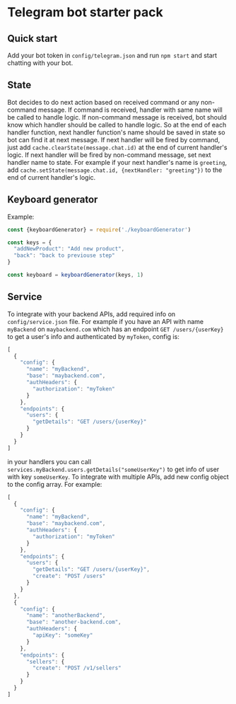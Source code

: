 # Telegram bot starter pack

## Quick start
Add your bot token in `config/telegram.json` and run `npm start` and start chatting with your bot.

## State
Bot decides to do next action based on received command or any non-command message.
If command is received, handler with same name will be called to handle logic. If non-command message
is received, bot should know which handler should be called to handle logic. So at the end of
each handler function, next handler function's name should be saved in state so bot can find it at next message.
If next handler will be fired by command, just add `cache.clearState(message.chat.id)` at the end of current handler's logic.
If next handler will be fired by non-command message, set next handler name to state.
For example if your next handler's name is `greeting`, add `cache.setState(message.chat.id, {nextHandler: "greeting"})`
to the end of current handler's logic.

## Keyboard generator
Example:
```javascript
const {keyboardGenerator} = require('./keyboardGenerator')

const keys = {
  "addNewProduct": "Add new product",
  "back": "back to previouse step"
}

const keyboard = keyboardGenerator(keys, 1)
```

## Service
To integrate with your backend APIs, add required info on `config/service.json` file.
For example if you have an API with name `myBackend` on `maybackend.com` which has an endpoint
`GET /users/{userKey}` to get a user's info and authenticated by `myToken`, config is:
```javascript
[
  {
    "config": {
      "name": "myBackend",
      "base": "maybackend.com",
      "authHeaders": {
        "authorization": "myToken"
      }
    },
    "endpoints": {
      "users": {
        "getDetails": "GET /users/{userKey}"
      }
    }
  }
]
```
in your handlers you can call `services.myBackend.users.getDetails("someUserKey")` to get info
of user with key `someUserKey`.
To integrate with multiple APIs, add new config object to the config array. For example:
```javascript
[
  {
    "config": {
      "name": "myBackend",
      "base": "maybackend.com",
      "authHeaders": {
        "authorization": "myToken"
      }
    },
    "endpoints": {
      "users": {
        "getDetails": "GET /users/{userKey}",
        "create": "POST /users"
      }
    }
  },
  {
    "config": {
      "name": "anotherBackend",
      "base": "another-backend.com",
      "authHeaders": {
        "apiKey": "someKey"
      }
    },
    "endpoints": {
      "sellers": {
        "create": "POST /v1/sellers"
      }
    }
  }
]

```
